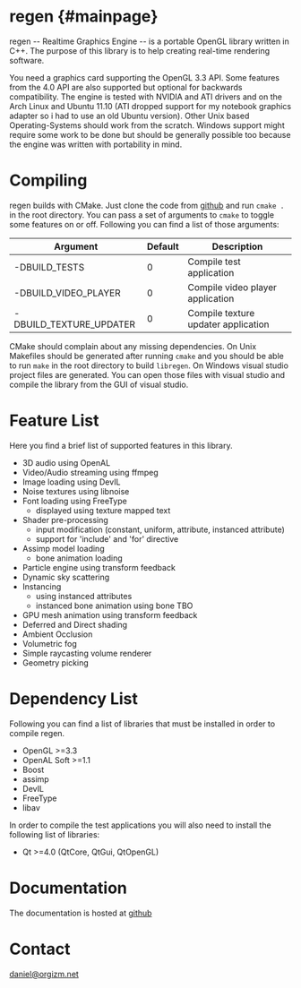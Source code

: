 regen {#mainpage}
============

regen -- Realtime Graphics Engine -- is a portable OpenGL library written in C++.
The purpose of this library is to help creating
real-time rendering software.

You need a graphics card supporting the OpenGL 3.3 API.
Some features from the 4.0 API are also supported but optional for backwards compatibility.
The engine is tested with NVIDIA and ATI drivers and on the
Arch Linux and Ubuntu 11.10 (ATI dropped support for my notebook
graphics adapter so i had to use an old Ubuntu version).
Other Unix based Operating-Systems should work from the scratch.
Windows support might require some work to be done but should be generally
possible too because the engine was written with portability in mind.

Compiling
=========================
regen builds with CMake. Just clone the code from [github](https://github.com/daniel86/regen) and run `cmake .` in the root directory.
You can pass a set of arguments to `cmake` to toggle some features on or off. Following you can find a list of those arguments:

Argument                | Default | Description
----------------------- | ------- | ------------
-DBUILD_TESTS           | 0       | Compile test application 
-DBUILD_VIDEO_PLAYER    | 0       | Compile video player application
-DBUILD_TEXTURE_UPDATER | 0       | Compile texture updater application

CMake should complain about any missing dependencies. On Unix Makefiles should be generated after running `cmake` and you should be able to run `make` in the root directory to build `libregen`.
On Windows visual studio project files are generated. You can open those files with visual studio 
and compile the library from the GUI of visual studio.

Feature List
=========================
Here you find a brief list of supported features in this library.

- 3D audio using OpenAL
- Video/Audio streaming using ffmpeg
- Image loading using DevIL
- Noise textures using libnoise
- Font loading using FreeType
    - displayed using texture mapped text
- Shader pre-processing
    - input modification (constant, uniform, attribute, instanced attribute)
    - support for 'include' and 'for' directive
- Assimp model loading
    - bone animation loading
- Particle engine using transform feedback
- Dynamic sky scattering
- Instancing
    - using instanced attributes
    - instanced bone animation using bone TBO
- GPU mesh animation using transform feedback
- Deferred and Direct shading
- Ambient Occlusion
- Volumetric fog
- Simple raycasting volume renderer
- Geometry picking

Dependency List
=========================
Following you can find a list of libraries that must be installed in order
to compile regen.
- OpenGL >=3.3
- OpenAL Soft >=1.1
- Boost
- assimp
- DevIL
- FreeType
- libav

In order to compile the test applications you will also need to install
the following list of libraries:
- Qt >=4.0 (QtCore, QtGui, QtOpenGL)

Documentation
=========================
The documentation is hosted at [github](http://daniel86.github.com/regen/)

Contact
=========================
daniel@orgizm.net

